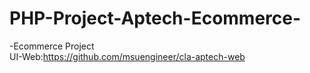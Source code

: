 # PHP-Project-Aptech-Ecommerce-
-Ecommerce Project
<br> UI-Web:<a>https://github.com/msuengineer/cla-aptech-web</a>
